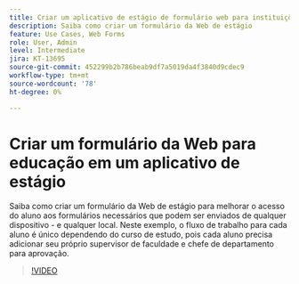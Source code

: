 ```yaml
---
title: Criar um aplicativo de estágio de formulário web para instituições de ensino
description: Saiba como criar um formulário da Web de estágio
feature: Use Cases, Web Forms
role: User, Admin
level: Intermediate
jira: KT-13695
source-git-commit: 452299b2b786beab9df7a5019da4f3840d9cdec9
workflow-type: tm+mt
source-wordcount: '78'
ht-degree: 0%

---
```


# Criar um formulário da Web para educação em um aplicativo de estágio

Saiba como criar um formulário da Web de estágio para melhorar o acesso do aluno aos formulários necessários que podem ser enviados de qualquer dispositivo - e qualquer local. Neste exemplo, o fluxo de trabalho para cada aluno é único dependendo do curso de estudo, pois cada aluno precisa adicionar seu próprio supervisor de faculdade e chefe de departamento para aprovação.

>[!VIDEO](https://video.tv.adobe.com/v/3421853?quality=12&learn=on&hidetitle=true)
